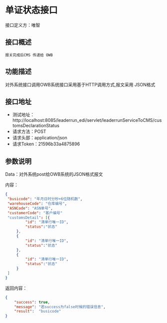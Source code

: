 # 单证状态接口

接口定义方：唯智

## 接口概述

    报关完成后CMS 传递给 OWB

## 功能描述

  对外系统接口调用OWB系统接口采用基于HTTP调用方式,报文采用 JSON格式
  
## 接口地址  
  
  * 测试地址：http://localhost:8085/leaderrun_edi/servlet/leaderrunServiceToCMS/customsDeclarationStatus
  * 请求方法：POST
  * 请求头部：application/json
  * 请求Token：21596b33a4875896
  
 
## 参数说明
  
  Data：对外系统post给OWB系统的JSON格式报文 
  
  内容：
   ```json
{
	"busicode": "年月日时分秒+6位随机数",
	"warehouseCode": "仓库编号",
	"ASNCode": "ASN单号",
	"customerCode": "客户编号"
	"customsDetail": [{
			"id": "清单行唯一ID",
			"status":"状态"
		},
		{
			"id": "清单行唯一ID",
			"status":"状态"
		},
		{
			"id": "清单行唯一ID",
			"status":"状态"
		}
	]
}
```
      	 
返回内容：

```json
{
    "success": true,
    "message": "若success为false时候的错误信息",
    "result":  "busicode"
}
```
